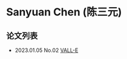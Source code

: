 # Sanyuan Chen (陈三元)


## 论文列表

- 2023.01.05 No.02 [VALL-E](../Models/Speech_LLM/2023.01.05_VALL-E.md)